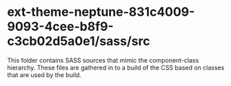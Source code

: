 # ext-theme-neptune-831c4009-9093-4cee-b8f9-c3cb02d5a0e1/sass/src

This folder contains SASS sources that mimic the component-class hierarchy. These files
are gathered in to a build of the CSS based on classes that are used by the build.
